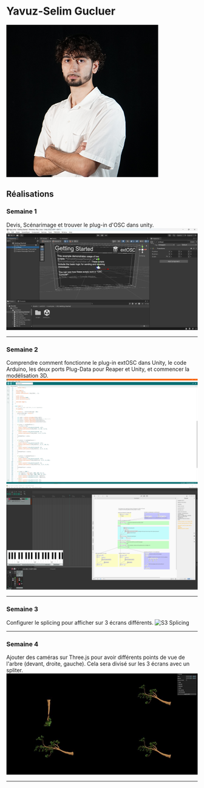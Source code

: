 # Yavuz-Selim Gucluer

 ![Yavuz](../../Assets/Images/Membres/yavuz_selim_gucluer/yavuz.png)

## Réalisations

 <!-- Une image par semaine de la réalisation dont tu es le plus fier avec une légende -->
### Semaine 1
Devis, Scénarimage et trouver le plug-in d'OSC dans unity.
![S1 Plug-in Osc Unity](../../Assets/Images/Membres/yavuz_selim_gucluer/osc_unity.png)

-----------------------------

### Semaine 2
Comprendre comment fonctionne le plug-in extOSC dans Unity, le code Arduino, les deux ports Plug-Data pour Reaper et Unity, et commencer la modélisation 3D.
![S2 Arduino](../../Assets/Images/Membres/yavuz_selim_gucluer/Arduino-semaine2.PNG)
![S2 Reaper-Plugdata](../../Assets/Images/Membres/yavuz_selim_gucluer/reaper-plugdata-semaine2.PNG)

-----------------------------

### Semaine 3
Configurer le splicing pour afficher sur 3 écrans différents.
![S3 Splicing](../../Assets/Images/Membres/yavuz_selim_gucluer/Splicin_4k.JFIF)

-----------------------------

### Semaine 4
Ajouter des caméras sur Three.js pour avoir différents points de vue de l'arbre (devant, droite, gauche). Cela sera divisé sur les 3 écrans avec un spliter.
![S4 Caméras](../../Assets/Images/Membres/yavuz_selim_gucluer/Camera_4.PNG)

-----------------------------
